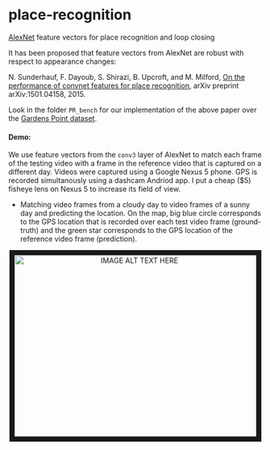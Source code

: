 # place-recognition
[AlexNet](https://github.com/BVLC/caffe/tree/master/models/bvlc_alexnet) feature vectors for place recognition and loop closing

It has been proposed that feature vectors from AlexNet are robust with respect to appearance changes:

N. Sunderhauf, F. Dayoub, S. Shirazi, B. Upcroft, and M. Milford, [On the performance of convnet features for place recognition](https://arxiv.org/abs/1501.04158), arXiv preprint arXiv:1501.04158, 2015.

Look in the folder `PR_bench` for our implementation of the above paper over the [Gardens Point dataset](https://wiki.qut.edu.au/display/cyphy/Day+and+Night+with+Lateral+Pose+Change+Datasets).

#### Demo:

We use feature vectors from the `conv3` layer of AlexNet to match each frame of the testing video with a frame in the reference video that is captured on a different day. Videos were captured using a Google Nexus 5 phone. GPS is recorded simultanously using a dashcam Andriod app. I put a cheap ($5) fisheye lens on Nexus 5 to increase its field of view.

 - Matching video frames from a cloudy day to video frames of a sunny day and predicting the location. On the map, big blue circle corresponds to the GPS location that is recorded over each test video frame (ground-truth) and the green star corresponds to the GPS location of the reference video frame (prediction).

<p align="center">
  <a href="https://www.youtube.com/watch?v=ESLLPeJJJ2I&feature=youtu.be" target="_blank"><img src="https://img.youtube.com/vi/ESLLPeJJJ2I/0.jpg" alt="IMAGE ALT TEXT HERE" width="480" height="360" border="10" /></a>
</p>

